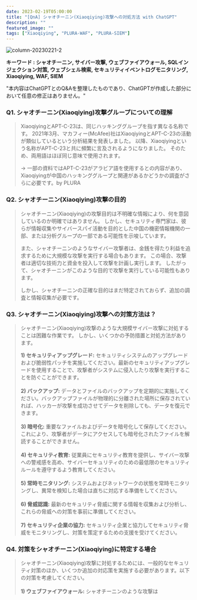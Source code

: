 ```yaml
---
date: 2023-02-19T05:00:00
title: "[QnA] シャオチーニン(Xiaoqiying)攻撃への対処方法 with ChatGPT"
description: ""
featured_image: ""
tags: ["Xiaoqiying", "PLURA-WAF", "PLURA-SIEM"]
---
```


![column-20230221-2](https://github.com/user-attachments/assets/21ff805a-4fe5-4b7f-9a07-da372112f997)

**キーワード : シャオチーニン, サイバー攻撃, ウェブファイアウォール, SQLインジェクション対策, ウェブシェル検索, セキュリティイベントログモニタリング, Xiaoqiying, WAF, SIEM**

"本内容はChatGPTとのQ&Aを整理したものであり、ChatGPTが作成した部分において任意の修正はありません。"

### Q1. シャオチーニン(Xiaoqiying)攻撃グループについての理解
> XiaoqiyingとAPT-C-23は、同じハッキンググループを指す異なる名称です。
> 2021年3月、マカフィー(McAfee)社はXiaoqiyingとAPT-C-23の活動が類似しているという分析結果を発表しました。
> 以降、Xiaoqiyingという名称がAPT-C-23と共に頻繁に言及されるようになりました。
> そのため、両用語はほぼ同じ意味で使用されます。
> 
> → 一部の資料ではAPT-C-23がアラビア語を使用するとの内容があり、Xiaoqiyingが中国のハッキンググループと関連があるかどうかの調査がさらに必要です。by PLURA

### Q2. シャオチーニン(Xiaoqiying)攻撃の目的
> シャオチーニン(Xiaoqiying)の攻撃目的は不明確な情報により、何を意図しているのか明確ではありません。
> しかし、セキュリティ専門家は、彼らが情報収集やサイバースパイ活動を目的とした中国の機密情報機関の一部、または分析グループの一部である可能性を示唆しています。
> 
> また、シャオチーニンのようなサイバー攻撃者は、金銭を得たり利益を追求するために大規模な攻撃を実行する場合もあります。
> この場合、攻撃者は適切な技術力と資金を投入して攻撃を計画し実行します。
> したがって、シャオチーニンがこのような目的で攻撃を実行している可能性もあります。
>
> しかし、シャオチーニンの正確な目的はまだ特定されておらず、追加の調査と情報収集が必要です。

### Q3. シャオチーニン(Xiaoqiying)攻撃への対策方法は？
> シャオチーニン(Xiaoqiying)攻撃のような大規模サイバー攻撃に対処することは困難な作業です。
> しかし、いくつかの予防措置と対処方法があります。
>
> **1) セキュリティアップグレード:** セキュリティシステムのアップグレードおよび脆弱性パッチを実施してください。最新のセキュリティアップグレードを使用することで、攻撃者がシステムに侵入したり攻撃を実行することを防ぐことができます。<br><br>
> **2) バックアップ:** データとファイルのバックアップを定期的に実施してください。バックアップファイルが物理的に分離された場所に保存されていれば、ハッカーが攻撃を成功させてデータを削除しても、データを復元できます。<br><br>
> **3) 暗号化:** 重要なファイルおよびデータを暗号化して保存してください。これにより、攻撃者がデータにアクセスしても暗号化されたファイルを解読することができません。<br><br>
> **4) セキュリティ教育:** 従業員にセキュリティ教育を提供し、サイバー攻撃への警戒感を高め、サイバーセキュリティのための最低限のセキュリティルールを遵守するよう教育してください。<br><br>
> **5) 常時モニタリング:** システムおよびネットワークの状態を常時モニタリングし、異常を検知した場合は直ちに対応する準備をしてください。<br><br>
> **6) 脅威認識:** 最新のセキュリティ脅威に関する情報を収集および分析し、これらの脅威への対策を事前に準備してください。<br><br>
> **7) セキュリティ企業の協力:** セキュリティ企業と協力してセキュリティ脅威をモニタリングし、対策を策定するための支援を受けてください。<br>

### Q4. 対策をシャオチーニン(Xiaoqiying)に特定する場合
> シャオチーニン(Xiaoqiying)攻撃に対処するためには、一般的なセキュリティ対策のほか、いくつか追加の対応策を実施する必要があります。以下の対策を考慮してください。<br><br>
> **1) ウェブファイアウォール:** シャオチーニンのような攻撃は
